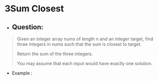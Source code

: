 # 3Sum Closest
- ## Question:
>Given an integer array nums of length n and an integer target, find three integers in nums such that the sum is closest to target.
>
>Return the sum of the three integers.
>
>You may assume that each input would have exactly one solution.



- Example :

